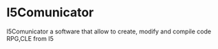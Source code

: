 # I5Comunicator
I5Comunicator a software that allow to create, modify and compile code RPG,CLE from I5
